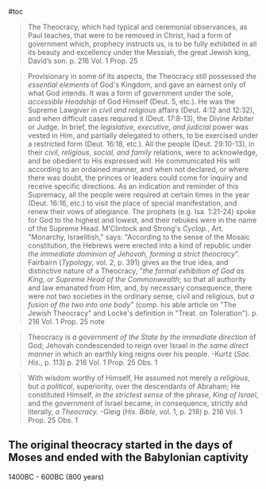 #toc

> The Theocracy, which had typical and ceremonial observances, as Paul teaches, that were to be removed in Christ, had a form of government which, prophecy instructs us, is to be fully exhibited in all its beauty and excellency under the Messiah, the great Jewish king, David’s son.
> p. 216 Vol. 1 Prop. 25

> Provisionary in some of its aspects, the Theocracy still possessed *the essential elements* of God's Kingdom, and gave an earnest only of what God intends.  It was a form of government under the sole, *accessible Headship* of God Himself (Deut. 5, etc.). He was the Supreme Lawgiver in *civil and religious* affairs (Deut. 4:12 and 12:32), and when difficult cases required it (Deut. 17:8-13), the Divine Arbiter or Judge.  In brief, the *legislative, executive, and judicial* power was vested in Him, and partially delegated to others, to be exercised under a restricted form (Deut. 16:18, etc.). All the people (Deut. 29:10-13), in their *civil, religious, social, and family* relations, were to acknowledge, and be obedient to His expressed will. He communicated His will according to an ordained manner, and when not declared, or where there was doubt, the princes or leaders could come for inquiry and receive specific directions. As an indication and reminder of this Supremacy, all the people were required at certain times in the year (Deut. 16:16, etc.) to visit the place of special manifestation, and renew their vows of allegiance. The prophets (e.g. Isa. 1:21-24) spoke for God to the highest and lowest, and their rebukes were in the name of the Supreme Head.  M'Clintock and Strong's *Cyclop.*, Art. "Monarchy, Israelitish," says: "According to the sense of the Mosaic constitution, the Hebrews were erected into a kind of republic under *the immediate dominion of Jehovah, forming a strict theocracy*". Fairbairn (*Typology*, vol. 2, p. 391) gives as the true idea, and distinctive nature of a Theocracy, "*the formal exhibition of God as King, or Supreme Head of the Commonwealth*; so that all authority and law emanated from Him, and, by necessary consequence, there were not two societies in the ordinary sense, civil and religious, but *a fusion of the two into one body*" (comp. his able article on "The Jewish Theocracy" and Locke's definition in "Treat. on Toleration").
>  p. 216 Vol. 1 Prop. 25 note

> Theocracy is *a government of the State by the immediate direction* of God; Jehovah condescended to reign over Israel in *the same direct manner* in which an earthly king reigns over his people.
> -Kurtz (*Sac. His.*, p. 113)
> p. 216 Vol. 1 Prop. 25 Obs. 1

> With wisdom worthy of Himself, He assumed not merely *a religious*, but *a political*, superiority, over the descendants of Abraham; He constituted Himself, *in the strictest sense* of the phrase, *King of Israel*, and the government of Israel became, in consequence, strictly and literally, *a Theocracy.*
> -Gleig (*His. Bible*, vol. 1, p. 218)
> p. 216 Vol. 1 Prop. 25 Obs. 1

## The original theocracy started in the days of Moses and ended with the Babylonian captivity

1400BC - 600BC (800 years)

